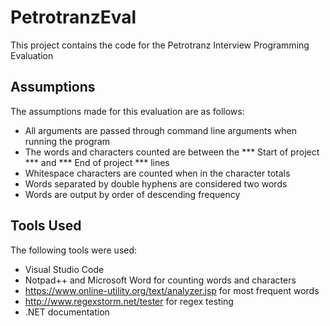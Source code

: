 # PetrotranzEval
This project contains the code for the Petrotranz Interview Programming Evaluation

## Assumptions
The assumptions made for this evaluation are as follows:
- All arguments are passed through command line arguments when running the program
- The words and characters counted are between the *** Start of project *** and *** End of project *** lines
- Whitespace characters are counted when in the character totals
- Words separated by double hyphens are considered two words
- Words are output by order of descending frequency

## Tools Used
The following tools were used:
- Visual Studio Code
- Notpad++ and Microsoft Word for counting words and characters
- https://www.online-utility.org/text/analyzer.jsp for most frequent words
- http://www.regexstorm.net/tester for regex testing
- .NET documentation
